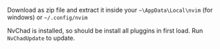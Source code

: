 Download as zip file and extract it inside your `~\AppData\Local\nvim` (for windows) or `~/.config/nvim`

NvChad is installed, so should be install all pluggins in first load.
Run `NvChadUpdate` to update.
